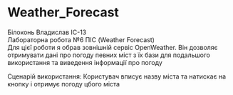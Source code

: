 # Weather_Forecast
</h1>Білоконь Владислав ІС-13</h2> <br>
Лабораторна робота №6 ПІС (Weather Forecast)<br>
Для цієї роботи я обрав зовнішній сервіс OpenWeather. Він дозволяє отримувати дані про погоду певних міст з їх бази для подальшого використання та виведення інформації про погоду

Сценарій використання: Користувач вписує назву міста та натискає на кнопку і отримує погоду цбого міста
